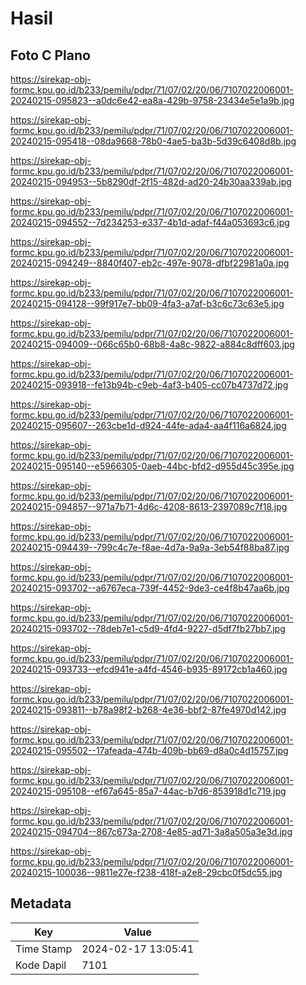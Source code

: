 # Hasil

## Foto C Plano

https://sirekap-obj-formc.kpu.go.id/b233/pemilu/pdpr/71/07/02/20/06/7107022006001-20240215-095823--a0dc6e42-ea8a-429b-9758-23434e5e1a9b.jpg

https://sirekap-obj-formc.kpu.go.id/b233/pemilu/pdpr/71/07/02/20/06/7107022006001-20240215-095418--08da9668-78b0-4ae5-ba3b-5d39c6408d8b.jpg

https://sirekap-obj-formc.kpu.go.id/b233/pemilu/pdpr/71/07/02/20/06/7107022006001-20240215-094953--5b8290df-2f15-482d-ad20-24b30aa339ab.jpg

https://sirekap-obj-formc.kpu.go.id/b233/pemilu/pdpr/71/07/02/20/06/7107022006001-20240215-094552--7d234253-e337-4b1d-adaf-f44a053693c6.jpg

https://sirekap-obj-formc.kpu.go.id/b233/pemilu/pdpr/71/07/02/20/06/7107022006001-20240215-094249--8840f407-eb2c-497e-9078-dfbf22981a0a.jpg

https://sirekap-obj-formc.kpu.go.id/b233/pemilu/pdpr/71/07/02/20/06/7107022006001-20240215-094128--99f917e7-bb09-4fa3-a7af-b3c6c73c63e5.jpg

https://sirekap-obj-formc.kpu.go.id/b233/pemilu/pdpr/71/07/02/20/06/7107022006001-20240215-094009--066c65b0-68b8-4a8c-9822-a884c8dff603.jpg

https://sirekap-obj-formc.kpu.go.id/b233/pemilu/pdpr/71/07/02/20/06/7107022006001-20240215-093918--fe13b94b-c9eb-4af3-b405-cc07b4737d72.jpg

https://sirekap-obj-formc.kpu.go.id/b233/pemilu/pdpr/71/07/02/20/06/7107022006001-20240215-095607--263cbe1d-d924-44fe-ada4-aa4f116a6824.jpg

https://sirekap-obj-formc.kpu.go.id/b233/pemilu/pdpr/71/07/02/20/06/7107022006001-20240215-095140--e5966305-0aeb-44bc-bfd2-d955d45c395e.jpg

https://sirekap-obj-formc.kpu.go.id/b233/pemilu/pdpr/71/07/02/20/06/7107022006001-20240215-094857--971a7b71-4d6c-4208-8613-2397089c7f18.jpg

https://sirekap-obj-formc.kpu.go.id/b233/pemilu/pdpr/71/07/02/20/06/7107022006001-20240215-094439--799c4c7e-f8ae-4d7a-9a9a-3eb54f88ba87.jpg

https://sirekap-obj-formc.kpu.go.id/b233/pemilu/pdpr/71/07/02/20/06/7107022006001-20240215-093702--a6767eca-739f-4452-9de3-ce4f8b47aa6b.jpg

https://sirekap-obj-formc.kpu.go.id/b233/pemilu/pdpr/71/07/02/20/06/7107022006001-20240215-093702--78deb7e1-c5d9-4fd4-9227-d5df7fb27bb7.jpg

https://sirekap-obj-formc.kpu.go.id/b233/pemilu/pdpr/71/07/02/20/06/7107022006001-20240215-093733--efcd941e-a4fd-4546-b935-89172cb1a460.jpg

https://sirekap-obj-formc.kpu.go.id/b233/pemilu/pdpr/71/07/02/20/06/7107022006001-20240215-093811--b78a98f2-b268-4e36-bbf2-87fe4970d142.jpg

https://sirekap-obj-formc.kpu.go.id/b233/pemilu/pdpr/71/07/02/20/06/7107022006001-20240215-095502--17afeada-474b-409b-bb69-d8a0c4d15757.jpg

https://sirekap-obj-formc.kpu.go.id/b233/pemilu/pdpr/71/07/02/20/06/7107022006001-20240215-095108--ef67a645-85a7-44ac-b7d6-853918d1c719.jpg

https://sirekap-obj-formc.kpu.go.id/b233/pemilu/pdpr/71/07/02/20/06/7107022006001-20240215-094704--867c673a-2708-4e85-ad71-3a8a505a3e3d.jpg

https://sirekap-obj-formc.kpu.go.id/b233/pemilu/pdpr/71/07/02/20/06/7107022006001-20240215-100036--9811e27e-f238-418f-a2e8-29cbc0f5dc55.jpg


## Metadata

| Key        | Value               |
| ---------- | ------------------- |
| Time Stamp | 2024-02-17 13:05:41 |
| Kode Dapil | 7101                |



